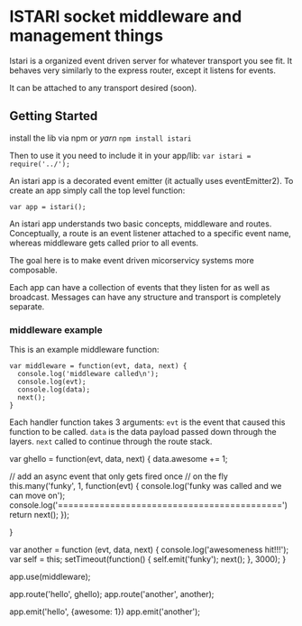 # ISTARI socket middleware and management things
Istari is a organized event driven server for whatever transport you see fit.
It behaves very similarly to the express router, except it listens for events.

It can be attached to any transport desired (soon).

## Getting Started
install the lib via npm or *yarn*
`npm install istari`

Then to use it you need to include it in your app/lib:
`var istari = require('../');`

An istari app is a decorated event emitter (it actually uses eventEmitter2).
To create an app simply call the top level function:

`var app = istari();`

An istari app understands two basic concepts, middleware and routes.
Conceptually, a route is an event listener attached to a specific event name, whereas middleware gets called prior to all events.

The goal here is to make event driven micorservicy systems more composable.

Each app can have a collection of events that they listen for as well as broadcast. Messages can have any structure and transport is completely separate.

### middleware example
This is an example middleware function:
```
var middleware = function(evt, data, next) {
  console.log('middleware called\n');
  console.log(evt);
  console.log(data);
  next();
}
```
Each handler function takes 3 arguments:
`evt` is the event that caused this function to be called.
`data` is the data payload passed down through the layers.
`next` called to continue through the route stack.

var ghello = function(evt, data, next) {
  data.awesome += 1;

  // add an async event that only gets fired once
  // on the fly
  this.many('funky', 1, function(evt) {
    console.log('funky was called and we can move on');
    console.log('===========================================')
    return next();
  });

}

var another = function (evt, data, next) {
  console.log('awesomeness hit!!!');
  var self = this;
  setTimeout(function() {
    self.emit('funky');
    next();
  }, 3000);
}

app.use(middleware);

app.route('hello', ghello);
app.route('another', another);

app.emit('hello', {awesome: 1})
app.emit('another');
